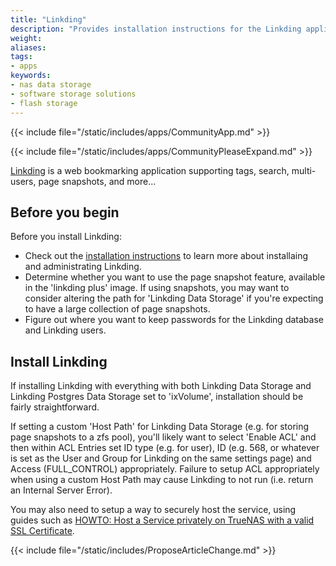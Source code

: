 ```yaml
---
title: "Linkding"
description: "Provides installation instructions for the Linkding application in TrueNAS."
weight: 
aliases:
tags:
- apps
keywords:
- nas data storage
- software storage solutions
- flash storage
---
```


{{< include file="/static/includes/apps/CommunityApp.md" >}}

<!-- Comment out the following line if your suggested changes to this Community app documentation provide a complete installation tutorial. Leave exposed if you are proposing a partial expansion of the content, but further work is needed. -->
{{< include file="/static/includes/apps/CommunityPleaseExpand.md" >}}

<!-- Uncomment the following line if you suspect this Community app documentation is out of date, inaccurate, or needs further improvement -->
<!--{{< include file="/static/includes/apps/CommunityPleaseImprove.md" >}}-->

[Linkding](https://github.com/sissbruecker/linkding) is a web bookmarking application supporting tags, search, multi-users, page snapshots, and more...

## Before you begin

Before you install Linkding:
- Check out the [installation instructions](https://linkding.link/installation/) to learn more about installaing and administrating Linkding.
- Determine whether you want to use the page snapshot feature, available in the 'linkding plus' image. If using snapshots, you may want to consider altering the path for 'Linkding Data Storage' if you're expecting to have a large collection of page snapshots.
- Figure out where you want to keep passwords for the Linkding database and Linkding users.

## Install Linkding

If installing Linkding with everything with both Linkding Data Storage and Linkding Postgres Data Storage set to 'ixVolume', installation should be fairly straightforward. 

If setting a custom 'Host Path' for Linkding Data Storage (e.g. for storing page snapshots to a zfs pool), you'll likely want to select 'Enable ACL' and then within ACL Entries set ID type (e.g. for user), ID (e.g. 568, or whatever is set as the User and Group for Linkding on the same settings page) and Access (FULL_CONTROL) appropriately. Failure to setup ACL appropriately when using a custom Host Path may cause Linkding to not run (i.e. return an Internal Server Error).

You may also need to setup a way to securely host the service, using guides such as [HOWTO: Host a Service privately on TrueNAS with a valid SSL Certificate](https://forums.truenas.com/t/howto-host-a-service-privately-on-truenas-with-a-valid-ssl-certificate/15243).

{{< include file="/static/includes/ProposeArticleChange.md" >}}
